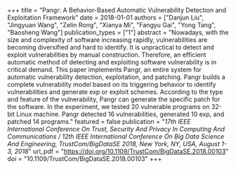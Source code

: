 +++
title = "Pangr: A Behavior-Based Automatic Vulnerability Detection and Exploitation Framework"
date = 2018-01-01
authors = ["Danjun Liu", "Jingyuan Wang", "Zelin Rong", "Xianya Mi", "Fangyu Gai", "Yong Tang", "Baosheng Wang"]
publication_types = ["1"]
abstract = "Nowadays, with the size and complexity of software increasing rapidly, vulnerabilities are becoming diversified and hard to identify. It is unpractical to detect and exploit vulnerabilities by manual construction. Therefore, an efficient automatic method of detecting and exploiting software vulnerability is in critical demand. This paper implements Pangr, an entire system for automatic vulnerability detection, exploitation, and patching. Pangr builds a complete vulnerability model based on its triggering behavior to identify vulnerabilities and generate exp or exploit schemes. According to the type and feature of the vulnerability, Pangr can generate the specific patch for the software. In the experiment, we tested 20 vulnerable programs on 32-bit Linux machine. Pangr detected 16 vulnerabilities, generated 10 exp, and patched 14 programs."
featured = false
publication = "*17th IEEE International Conference On Trust, Security And Privacy In Computing And Communications / 12th IEEE International Conference On Big Data Science And Engineering, TrustCom/BigDataSE 2018, New York, NY, USA, August 1-3, 2018*"
url_pdf = "https://doi.org/10.1109/TrustCom/BigDataSE.2018.00103"
doi = "10.1109/TrustCom/BigDataSE.2018.00103"
+++

